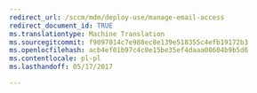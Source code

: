 ```yaml
---
redirect_url: /sccm/mdm/deploy-use/manage-email-access
redirect_document_id: TRUE
ms.translationtype: Machine Translation
ms.sourcegitcommit: f9097014c7e988ec8e139e518355c4efb19172b3
ms.openlocfilehash: acb4ef01b97c4c0e15be35ef4daaa08604b9b5d6
ms.contentlocale: pl-pl
ms.lasthandoff: 05/17/2017

---
```


